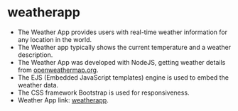 # weatherapp

- The Weather App provides users with real-time weather information for any location in the world.
- The Weather app typically shows the current temperature and a weather description.
- The Weather App was developed with NodeJS, getting weather details from [openweathermap.org](https://openweathermap.org/).
- The EJS (Embedded JavaScript templates) engine is used to embed the weather data.
- The CSS framework Bootstrap is used for responsiveness.
- Weather App link: [weatherapp](https://weatherapp-nw25.onrender.com). 
